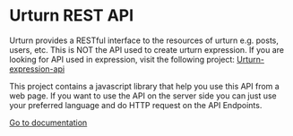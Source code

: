Urturn REST API
===

Urturn provides a RESTful interface to the resources of urturn e.g. posts, users, etc.
This is NOT the API used to create urturn expression. If you are looking for API used in expression, visit the following project:
[Urturn-expression-api](https://github.com/urturn/urturn-expression-api)

This project contains a javascript library that help you use this API from a web page. If you want to use the API on the server side you can just use your preferred language and do HTTP request on the API Endpoints.

[Go to documentation](https://github.com/urturn/api/wiki)